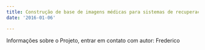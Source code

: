 ```yaml
---
title: Construção de base de imagens médicas para sistemas de recuperação por conteúdo
date: '2016-01-06'

---
```


Informações sobre o Projeto, entrar em contato com autor: Frederico
